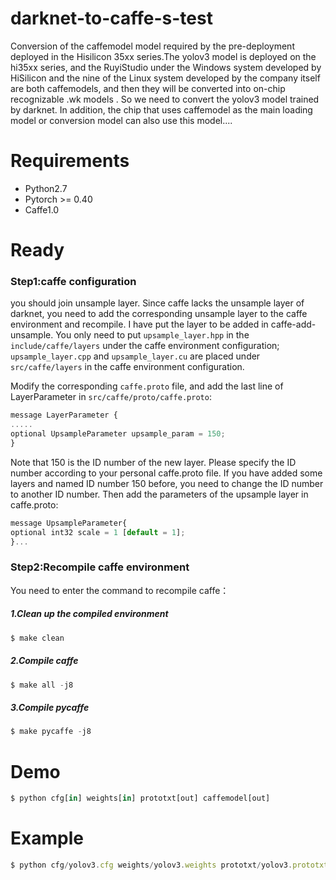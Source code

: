 
# darknet-to-caffe-s-test
Conversion of the caffemodel model required by the pre-deployment deployed in the Hisilicon 35xx series.The yolov3 model is deployed on the hi35xx series, and the RuyiStudio under the Windows system developed by HiSilicon and the nine of the Linux system developed by the company itself are both caffemodels, and then they will be converted into on-chip recognizable .wk models . So we need to convert the yolov3 model trained by darknet. In addition, the chip that uses caffemodel as the main loading model or conversion model can also use this model....

# Requirements
* Python2.7
* Pytorch >= 0.40
* Caffe1.0

# Ready
### Step1:caffe configuration 
you should join unsample layer.
Since caffe lacks the unsample layer of darknet, you need to add the corresponding unsample layer to the caffe environment and recompile.
I have put the layer to be added in caffe-add-unsample.
You only need to put `upsample_layer.hpp` in the `include/caffe/layers` under the caffe environment configuration;
`upsample_layer.cpp` and `upsample_layer.cu` are placed under `src/caffe/layers` in the caffe environment configuration.

Modify the corresponding `caffe.proto` file, and add the last line of LayerParameter in `src/caffe/proto/caffe.proto`:
```javascript
message LayerParameter {
.....
optional UpsampleParameter upsample_param = 150;
}
```
Note that 150 is the ID number of the new layer. Please specify the ID number according to your personal caffe.proto file. If you have added some layers and named ID number 150 before, you need to change the ID number to another ID number.
Then add the parameters of the upsample layer in caffe.proto:
```javascript
message UpsampleParameter{
optional int32 scale = 1 [default = 1];
}...
```  
### Step2:Recompile caffe environment
You need to enter the command to recompile caffe：

##### 1.Clean up the compiled environment
```javascript
$ make clean
```
##### 2.Compile caffe
```javascript
$ make all -j8
```
##### 3.Compile pycaffe
```javascript
$ make pycaffe -j8
```

# Demo
```javascript
$ python cfg[in] weights[in] prototxt[out] caffemodel[out]
```  
# Example
```javascript
$ python cfg/yolov3.cfg weights/yolov3.weights prototxt/yolov3.prototxt caffemodel/yolov3.caffemodel
